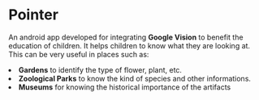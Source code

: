 <h1>Pointer</h1>

An android app developed for integrating <b>Google Vision</b> to benefit the education of children.
It helps children to know what they are looking at.
This can be very useful in places such as:
<li><b>Gardens</b> to identify the type of flower, plant, etc.</li>
<li><b>Zoological Parks</b> to know the kind of species and other informations.</li>
<li><b>Museums</b> for knowing the historical importance of the artifacts</li>
